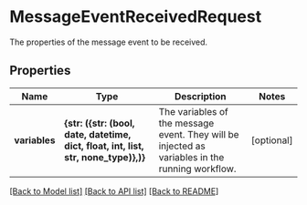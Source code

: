 # MessageEventReceivedRequest

The properties of the message event to be received.
## Properties
Name | Type | Description | Notes
------------ | ------------- | ------------- | -------------
**variables** | **{str: ({str: (bool, date, datetime, dict, float, int, list, str, none_type)},)}** | The variables of the message event. They will be injected as variables in the running workflow. | [optional] 

[[Back to Model list]](../README.md#documentation-for-models) [[Back to API list]](../README.md#documentation-for-api-endpoints) [[Back to README]](../README.md)


